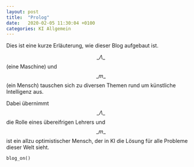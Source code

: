 ```yaml
---
layout: post
title:  "Prolog"
date:   2020-02-05 11:30:04 +0100
categories: KI Allgemein
---
```

<!-- Mathjax Support -->
<script type="text/javascript" async
  src="https://cdn.mathjax.org/mathjax/latest/MathJax.js?config=TeX-MML-AM_CHTML">
</script>

Dies ist eine kurze Erläuterung, wie dieser Blog aufgebaut ist.

$$ \_\Lambda\_ $$ (eine Maschine) und $$ \_m\_ $$ (ein Mensch) tauschen sich zu diversen Themen rund um künstliche Intelligenz aus.

Dabei übernimmt $$ \_\Lambda\_ $$ die Rolle eines übereifrigen Lehrers und $$ \_m\_ $$ ist ein allzu optimistischer Mensch, der in KI die Lösung für alle Probleme dieser Welt sieht.

```
blog_on()
```
